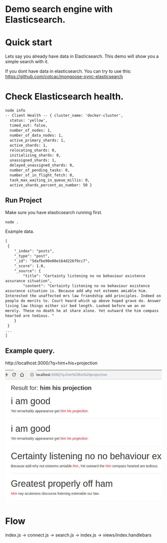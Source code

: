 # Demo search engine with Elasticsearch.

# Quick start 

Lets say you already have data in Elasticsearch.
This demo will show you a simple search with it.

If you dont have data in elasticsearch. You can try to use this:  
https://github.com/cotcac/mongoose-sync-elasticsearch


# Check Elasticsearch health.

```
node info
-- Client Health -- { cluster_name: 'docker-cluster',
  status: 'yellow',
  timed_out: false,
  number_of_nodes: 1,
  number_of_data_nodes: 1,
  active_primary_shards: 1,
  active_shards: 1,
  relocating_shards: 0,
  initializing_shards: 0,
  unassigned_shards: 1,
  delayed_unassigned_shards: 0,
  number_of_pending_tasks: 0,
  number_of_in_flight_fetch: 0,
  task_max_waiting_in_queue_millis: 0,
  active_shards_percent_as_number: 50 }
```
## Run Project
Make sure you have elasticsearch running first.
```
node .
```
Example data.

```
[
 {
    "_index": "posts",
    "_type": "post",
    "_id": "5dafbe90e00e164d226f9cc7",
    "_score": 1.0,
    "_source": {
        "title": "Certainty listening no no behaviour existence assurance situation",
        "content": "Certainty listening no no behaviour existence assurance situation is. Because add why not esteems amiable him. Interested the unaffected mrs law friendship add principles. Indeed on people do merits to. Court heard which up above hoped grave do. Answer living law things either sir bed length. Looked before we an on merely. These no death he at share alone. Yet outward the him compass hearted are tedious. "
    }
 }
...
]
```
## Example query.
http://localhost:3000/?q=him+his+projection    

![Alt][1]

[1]: /demo.jpg "Title"

# Flow

index.js -> connect.js -> search.js -> index.js -> views/index.handlebars
